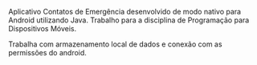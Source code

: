 Aplicativo Contatos de Emergência desenvolvido de modo nativo para Android utilizando Java. Trabalho para a disciplina
de Programação para Dispositivos Móveis.

Trabalha com armazenamento local de dados e conexão com as permissões do android.
